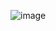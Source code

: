 ![image](https://user-images.githubusercontent.com/105295557/171917653-e3062684-69a5-48fa-938e-8db86492290d.png)

